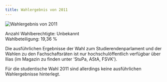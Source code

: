 ```yaml
---
title: Wahlergebnis von 2011
---
```


![Wahlergebnis von 2011](/Dokumente/Wahlergebnisse/Wahlergebnis_2011_Torte.jpg)

Anzahl Wahlberechtigte: Unbekannt  
Wahlbeteiligung: 19,36 %

Die ausführlichen Ergebnisse der Wahl zum Studierendenparlament und der Wahlen zu den Fachschaftsräten ist nur hochschulöffentlich verfügbar über Ilias (im Magazin zu finden unter ‘StuPa, AStA, FSVK’).

Für die studentische Wahl 2011 sind allerdings keine ausführlichen Wahlergebnisse hinterlegt.
